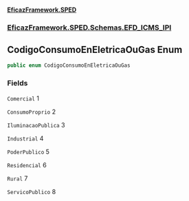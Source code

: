 #### [EficazFramework.SPED](EficazFrameworkSPED.md 'EficazFramework SPED')
### [EficazFramework.SPED.Schemas.EFD_ICMS_IPI](EficazFramework.SPED.Schemas.EFD_ICMS_IPI.md 'EficazFramework.SPED.Schemas.EFD_ICMS_IPI')

## CodigoConsumoEnEletricaOuGas Enum

```csharp
public enum CodigoConsumoEnEletricaOuGas
```
### Fields

<a name='EficazFramework.SPED.Schemas.EFD_ICMS_IPI.CodigoConsumoEnEletricaOuGas.Comercial'></a>

`Comercial` 1

<a name='EficazFramework.SPED.Schemas.EFD_ICMS_IPI.CodigoConsumoEnEletricaOuGas.ConsumoProprio'></a>

`ConsumoProprio` 2

<a name='EficazFramework.SPED.Schemas.EFD_ICMS_IPI.CodigoConsumoEnEletricaOuGas.IluminacaoPublica'></a>

`IluminacaoPublica` 3

<a name='EficazFramework.SPED.Schemas.EFD_ICMS_IPI.CodigoConsumoEnEletricaOuGas.Industrial'></a>

`Industrial` 4

<a name='EficazFramework.SPED.Schemas.EFD_ICMS_IPI.CodigoConsumoEnEletricaOuGas.PoderPublico'></a>

`PoderPublico` 5

<a name='EficazFramework.SPED.Schemas.EFD_ICMS_IPI.CodigoConsumoEnEletricaOuGas.Residencial'></a>

`Residencial` 6

<a name='EficazFramework.SPED.Schemas.EFD_ICMS_IPI.CodigoConsumoEnEletricaOuGas.Rural'></a>

`Rural` 7

<a name='EficazFramework.SPED.Schemas.EFD_ICMS_IPI.CodigoConsumoEnEletricaOuGas.ServicoPublico'></a>

`ServicoPublico` 8